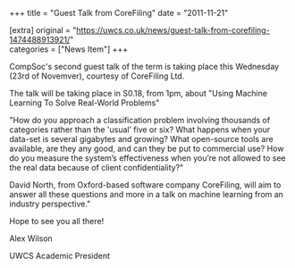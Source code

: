 +++
title = "Guest Talk from CoreFiling"
date = "2011-11-21"

[extra]
original = "https://uwcs.co.uk/news/guest-talk-from-corefiling-1474488913921/"    
categories = ["News Item"]
+++

CompSoc's second guest talk of the term is taking place this Wednesday (23rd of Novemver), courtesy of CoreFiling Ltd.

The talk will be taking place in S0.18, from 1pm, about "Using Machine Learning To Solve Real-World Problems"

"How do you approach a classification problem involving thousands of categories rather than the 'usual’ five or six? What happens when your data-set is several gigabytes and growing? What open-source tools are available, are they any good, and can they be put to commercial use? How do you measure the system’s effectiveness when you’re not allowed to see the real data because of client confidentiality?"

David North, from Oxford-based software company CoreFiling, will aim to answer all these questions and more in a talk on machine learning from an industry perspective."

Hope to see you all there\!

Alex Wilson

UWCS Academic President

